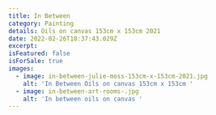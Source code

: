 ```yaml
---
title: In Between
category: Painting
details: Oils on canvas 153cm x 153cm 2021
date: 2022-02-26T18:37:43.029Z
excerpt:
isFeatured: false
isForSale: true
images:
  - image: in-between-julie-moss-153cm-x-153cm-2021.jpg
    alt: 'In Between Oils on canvas 153cm x 153cm '
  - image: in-between-art-rooms-.jpg
    alt: 'In between oils on canvas '
---
```

